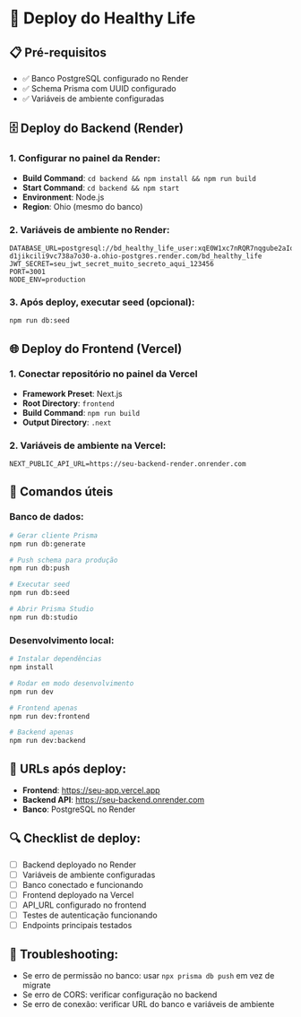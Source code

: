 # 🚀 Deploy do Healthy Life

## 📋 Pré-requisitos
- ✅ Banco PostgreSQL configurado no Render
- ✅ Schema Prisma com UUID configurado
- ✅ Variáveis de ambiente configuradas

## 🗄️ Deploy do Backend (Render)

### 1. Configurar no painel da Render:
- **Build Command**: `cd backend && npm install && npm run build`
- **Start Command**: `cd backend && npm start`
- **Environment**: Node.js
- **Region**: Ohio (mesmo do banco)

### 2. Variáveis de ambiente no Render:
```
DATABASE_URL=postgresql://bd_healthy_life_user:xqE0W1xc7nRQR7nqgube2aIorFRM2Ilj@dpg-d1jikcili9vc738a7o30-a.ohio-postgres.render.com/bd_healthy_life
JWT_SECRET=seu_jwt_secret_muito_secreto_aqui_123456
PORT=3001
NODE_ENV=production
```

### 3. Após deploy, executar seed (opcional):
```bash
npm run db:seed
```

## 🌐 Deploy do Frontend (Vercel)

### 1. Conectar repositório no painel da Vercel
- **Framework Preset**: Next.js
- **Root Directory**: `frontend`
- **Build Command**: `npm run build`
- **Output Directory**: `.next`

### 2. Variáveis de ambiente na Vercel:
```
NEXT_PUBLIC_API_URL=https://seu-backend-render.onrender.com
```

## 🔧 Comandos úteis

### Banco de dados:
```bash
# Gerar cliente Prisma
npm run db:generate

# Push schema para produção
npm run db:push

# Executar seed
npm run db:seed

# Abrir Prisma Studio
npm run db:studio
```

### Desenvolvimento local:
```bash
# Instalar dependências
npm install

# Rodar em modo desenvolvimento
npm run dev

# Frontend apenas
npm run dev:frontend

# Backend apenas  
npm run dev:backend
```

## 📝 URLs após deploy:
- **Frontend**: https://seu-app.vercel.app
- **Backend API**: https://seu-backend.onrender.com
- **Banco**: PostgreSQL no Render

## 🔍 Checklist de deploy:
- [ ] Backend deployado no Render
- [ ] Variáveis de ambiente configuradas
- [ ] Banco conectado e funcionando
- [ ] Frontend deployado na Vercel
- [ ] API_URL configurado no frontend
- [ ] Testes de autenticação funcionando
- [ ] Endpoints principais testados

## 🚨 Troubleshooting:
- Se erro de permissão no banco: usar `npx prisma db push` em vez de migrate
- Se erro de CORS: verificar configuração no backend
- Se erro de conexão: verificar URL do banco e variáveis de ambiente
